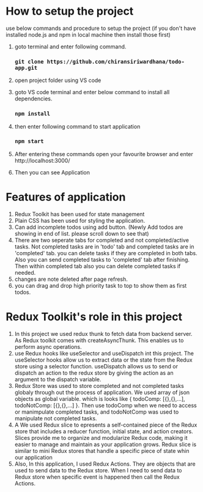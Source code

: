 # How to setup the project

use below commands and procedure to setup the project (if you don't have installed node.js and npm in local machine then install those first)

1. goto terminal and enter following command.

   ### `git clone https://github.com/chiransiriwardhana/todo-app.git`

2. open project folder using VS code

3. goto VS code terminal and enter below command to install all dependencies.
   
   ###  `npm install`  

4. then enter following command to start application

   ### `npm start`

5. After entering these commands open your favourite browser and enter http://localhost:3000/

6. Then you can see Application 

# Features of application

1. Redux Toolkit has been used for state management
2. Plain CSS has been used for styling the application.
3. Can add incomplete todos using add button. (Newly Add todos are showing in end of list. please scroll down to see that)
4. There are two seperate tabs for completed and not completed/active tasks. Not completed tasks are in 'todo' tab and completed tasks are in 'completed' tab. you can delete tasks if they are completed in both tabs. Also you can send completed tasks to 'completed' tab after finishing. Then within completed tab also you can delete completed tasks if needed.
5. changes are note deleted after page refresh.
6. you can drag and drop high priority task to top to show them as first todos. 

# Redux Toolkit's role in this project

1. In this project we used redux thunk to fetch data from backend server. As Redux toolkit comes with createAsyncThunk. This enables us to perform async operations.
2. use Redux hooks like useSelector and useDispatch int this project. The useSelector hooks allow us to extract data or the state from the Redux store using a selector function. useDispatch allows us to send or dispatch an action to the redux store by giving the action as an argument to the dispatch variable.
3. Redux Store was used to store completed and not completed tasks globaly through out the process of application. We used array of json objects as global variable. which is looks like { todoComp: [{},{},...], todoNotComp: [{},{},...] }. Then use todoComp when we need to access or manimpulate completed tasks, and todoNotComp was used to manipulate not completed tasks.
4. A We used Redux slice to epresents a self-contained piece of the Redux store that includes a reducer function, initial state, and action creators. Slices provide me to organize and modularize Redux code, making it easier to manage and maintain as your application grows. Redux slice is similar to mini Redux stores that handle a specific piece of state whin our application
5. Also, In this application, I used Redux Actions. They are objects that are used to send data to the Redux store. When I need to send data to Redux store when specific event is happened then call the Redux Actions.
